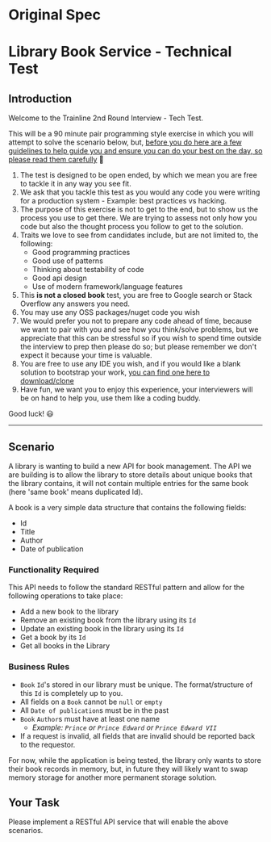 # Original Spec

# Library Book Service - Technical Test

## Introduction

Welcome to the Trainline 2nd Round Interview - Tech Test. 

This will be a 90 minute pair programming style exercise in which you will attempt to solve the scenario below, but, <u>before you do here are a few guidelines to help guide you and ensure you can do your best on the day, so please read them carefully</u> 🙂

1. The test is designed to be open ended, by which we mean you are free to tackle it in any way you see fit.
1. We ask that you tackle this test as you would any code you were writing for a production system - Example: best practices vs hacking.
1. The purpose of this exercise is not to get to the end, but to show us the process you use to get there. We are trying to assess not only how you code but also the thought process you follow to get to the solution.
1. Traits we love to see from candidates include, but are not limited to, the following: 
    - Good programming practices
    - Good use of patterns
    - Thinking about testability of code
    - Good api design
    - Use of modern framework/language features
1. This **is not a closed book** test, you are free to Google search or Stack Overflow any answers you need.
1. You may use any OSS packages/nuget code you wish
1. We would prefer you not to prepare any code ahead of time, because we want to pair with you and see how you think/solve problems, but we appreciate that this can be stressful so if you wish to spend time outside the interview to prep then please do so; but please remember we don't expect it because your time is valuable.
1. You are free to use any IDE you wish, and if you would like a blank solution to bootstrap your work, [you can find one here to download/clone](https://github.com/trainlinerecruitment/starter-solution-csharp)
1. Have fun, we want you to enjoy this experience, your interviewers will be on hand to help you, use them like a coding buddy.

Good luck! 😃

---

## Scenario

A library is wanting to build a new API for book management. The API we are building is to allow the library to store details about unique books that the library contains, it will not contain multiple entries for the same book (here 'same book' means duplicated Id).

A book is a very simple data structure that contains the following fields:
- Id
- Title
- Author
- Date of publication

### Functionality Required

This API needs to follow the standard RESTful pattern and allow for the following operations to take place:

- Add a new book to the library
- Remove an existing book from the library using its `Id`
- Update an existing book in the library using its `Id`
- Get a book by its `Id`
- Get all books in the Library

### Business Rules
- `Book` `Id`'s stored in our library must be unique. The format/structure of this `Id` is completely up to you.
- All fields on a `Book` cannot be `null` or `empty`
- All `Date of publication`s must be in the past
- `Book` `Author`s must have at least one name 
   - _Example: `Prince` or `Prince Edward` or `Prince Edward VII`_
- If a request is invalid, all fields that are invalid should be reported back to the requestor.

For now, while the application is being tested, the library only wants to store their book records in memory, but, in future they will likely want to swap memory storage for another more permanent storage solution.

## Your Task

Please implement a RESTful API service that will enable the above scenarios.
